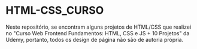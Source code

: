 # HTML-CSS_CURSO
Neste repositório, se encontram alguns projetos de HTML/CSS que realizei no "Curso Web Frontend Fundamentos: HTML, CSS e JS + 10 Projetos" da Udemy, portanto, todos os design de página não são de autoria própria.
